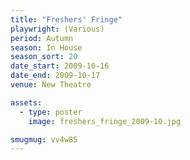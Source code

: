 ```yaml
---
title: "Freshers' Fringe"
playwright: (Various)
period: Autumn
season: In House
season_sort: 20
date_start: 2009-10-16
date_end: 2009-10-17
venue: New Theatre

assets:
  - type: poster
    image: freshers_fringe_2009-10.jpg

smugmug: vv4w85
---
```

